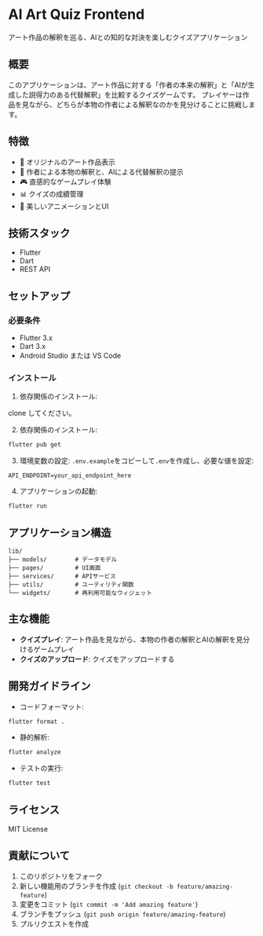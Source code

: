 # AI Art Quiz Frontend

アート作品の解釈を巡る、AIとの知的な対決を楽しむクイズアプリケーション

## 概要

このアプリケーションは、アート作品に対する「作者の本来の解釈」と「AIが生成した説得力のある代替解釈」を比較するクイズゲームです。
プレイヤーは作品を見ながら、どちらが本物の作者による解釈なのかを見分けることに挑戦します。

## 特徴

- 🎨 オリジナルのアート作品表示
- 💭 作者による本物の解釈と、AIによる代替解釈の提示
- 🎮 直感的なゲームプレイ体験
- 📊 クイズの成績管理
- 🌟 美しいアニメーションとUI

## 技術スタック

- Flutter
- Dart
- REST API

## セットアップ

### 必要条件

- Flutter 3.x
- Dart 3.x
- Android Studio または VS Code

### インストール

1. 依存関係のインストール:

clone してください。

2. 依存関係のインストール:
```bash
flutter pub get
```

3. 環境変数の設定:
`.env.example`をコピーして`.env`を作成し、必要な値を設定:
```
API_ENDPOINT=your_api_endpoint_here
```

4. アプリケーションの起動:
```bash
flutter run
```

## アプリケーション構造

```
lib/
├── models/        # データモデル
├── pages/         # UI画面
├── services/      # APIサービス
├── utils/         # ユーティリティ関数
└── widgets/       # 再利用可能なウィジェット
```

## 主な機能

- **クイズプレイ**: アート作品を見ながら、本物の作者の解釈とAIの解釈を見分けるゲームプレイ
- **クイズのアップロード**: クイズをアップロードする

## 開発ガイドライン

- コードフォーマット:
```bash
flutter format .
```

- 静的解析:
```bash
flutter analyze
```

- テストの実行:
```bash
flutter test
```

## ライセンス

MIT License

## 貢献について

1. このリポジトリをフォーク
2. 新しい機能用のブランチを作成 (`git checkout -b feature/amazing-feature`)
3. 変更をコミット (`git commit -m 'Add amazing feature'`)
4. ブランチをプッシュ (`git push origin feature/amazing-feature`)
5. プルリクエストを作成
